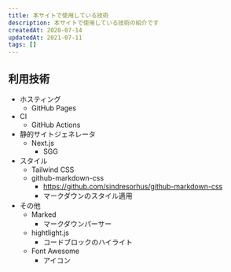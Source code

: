 ```yaml
---
title: 本サイトで使用している技術
description: 本サイトで使用している技術の紹介です
createdAt: 2020-07-14
updatedAt: 2021-07-11
tags: []
---
```


## 利用技術

- ホスティング
  - GitHub Pages
- CI
  - GitHub Actions
- 静的サイトジェネレータ
  - Next.js
    - SGG
- スタイル
  - Tailwind CSS
  - github-markdown-css
    - https://github.com/sindresorhus/github-markdown-css
    - マークダウンのスタイル適用
- その他
  - Marked
    - マークダウンパーサー
  - hightlight.js
    - コードブロックのハイライト
  - Font Awesome
    - アイコン
